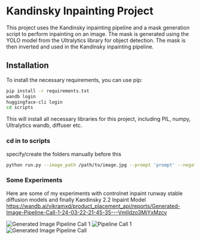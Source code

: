 # Kandinsky Inpainting Project

This project uses the Kandinsky inpainting pipeline and a mask generation script to perform inpainting on an image. The mask is generated using the YOLO model from the Ultralytics library for object detection. The mask is then inverted and used in the Kandinsky inpainting pipeline.

## Installation

To install the necessary requirements, you can use pip:

```bash
pip install -r requirements.txt
wandb login
huggingface-cli login
cd scripts
```

This will install all necessary libraries for this project, including PIL, numpy, Ultralytics wandb, diffuser etc.

### cd in to scripts
specify/create the folders manually before this
```bash
python run.py --image_path /path/to/image.jpg --prompt 'prompt' --negative_prompt 'negative prompt' --output_dir /path/to/output --mask_dir /path/to/mask --uid unique_id


```
### Some Experiments
Here are some of my experiments with controlnet inpaint runway stable diffusion models and finally Kandinsky 2.2 Inpaint Model
https://wandb.ai/vikramxd/product_placement_api/reports/Generated-Image-Pipeline-Call-1-24-03-22-21-45-35---Vmlldzo3MjYxMzcy

![Generated Image Pipeline Call 1](https://github.com/VikramxD/product_diffusion_api/assets/72499426/44a91907-40c3-4f8c-9e42-979c09f58da2)
![Pipeline Call 1](https://github.com/VikramxD/product_diffusion_api/assets/72499426/0b94879f-0f30-49ed-be30-005ed3c0452f)
![Generated Image Pipeline Call ](https://github.com/VikramxD/product_diffusion_api/assets/72499426/a507ece4-c5e2-44db-a0f5-a08fa4224856)
